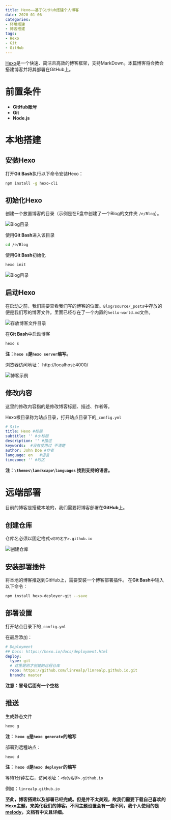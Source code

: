 ```yaml
---
title: Hexo——基于GitHub搭建个人博客
date: 2020-01-06
categories:
- 环境搭建
- 博客搭建
tags:
- Hexo
- Git
- GitHub
---
```


[Hexo](https://hexo.io/zh-cn/)是一个快速、简洁且高效的博客框架，支持MarkDown。本篇博客将会教会搭建博客并将其部署在GitHub上。

<!--more-->

# 前置条件

- **GitHub账号**
- **Git**
- **Node.js**



# 本地搭建

## 安装Hexo

打开**Git Bash**执行以下命令安装Hexo：

```bash
npm install -g hexo-cli
```

## 初始化Hexo

创建一个放置博客的目录（示例是在E盘中创建了一个Blog的文件夹  `/e/Blog`）。

![Blog目录](https://blog-1258865037.cos.ap-chengdu.myqcloud.com/Hexo——基于GitHub搭建个人博客/20200106145232.png)

使用**Git Bash**进入该目录

```bash
cd /e/Blog
```

使用**Git Bash**初始化

```bash
hexo init
```

![Blog目录](https://blog-1258865037.cos.ap-chengdu.myqcloud.com/Hexo——基于GitHub搭建个人博客/20200106150650.png)

## 启动Hexo

在启动之前，我们需要查看我们写的博客的位置。`Blog/source/_posts`中存放的便是我们写的博客文件。里面已经存在了一个内置的`hello-world.md`文件。

![存放博客文件目录](https://blog-1258865037.cos.ap-chengdu.myqcloud.com/Hexo——基于GitHub搭建个人博客/20200106151205.png)

在**Git Bash**中启动博客

```bash
hexo s
```

**注：`hexo s`是`hexo server`缩写。**

浏览器访问地址： http://localhost:4000/

![博客示例](https://blog-1258865037.cos.ap-chengdu.myqcloud.com/Hexo——基于GitHub搭建个人博客/20200106151651.png)

## 修改内容

这里的修改内容指的是修改博客标题、描述、作者等。

Hexo根目录称为站点目录，打开站点目录下的`_config.yml`

```yml
# Site
title: Hexo #标题
subtitle: '' #小标题
description: '' #描述
keywords:  #没有使用过 不清楚
author: John Doe #作者
language: en   #语言 
timezone: '' #时区
```

**注：`\themes\landscape\languages` 找到支持的语言。**

# 远端部署

目前的博客是搭载本地的，我们需要将博客部署在**GitHub**上。

## 创建仓库

仓库名必须以固定格式`<你的名字>.github.io`

![创建仓库](https://blog-1258865037.cos.ap-chengdu.myqcloud.com/Hexo——基于GitHub搭建个人博客/20200106152703.png)

## 安装部署插件

将本地的博客推送到GitHub上，需要安装一个博客部署插件。
在**Git Bash**中输入以下命令：

```bash
npm install hexo-deployer-git --save
```

## 部署设置

打开站点目录下的`_config.yml`

在最后添加：

```yml
# Deployment
## Docs: https://hexo.io/docs/deployment.html
deploy:
  type: git 
  # 这里是刚才创建的远程仓库
  repo: https://github.com/linrealp/linrealp.github.io.git
  branch: master
```

**注意：冒号后面有一个空格**

## 推送

生成静态文件

```bash
hexo g
```

**注： `hexo g`是`hexo generate`的缩写**

部署到远程站点：

```bash
hexo d
```

**注： `hexo d`是`hexo deployer`的缩写**

等待1分钟左右，访问地址：`<你的名字>.github.io`

例如：`linrealp.github.io`



**至此，博客搭建以及部署已经完成。但是并不太美观，故我们需要下载自己喜欢的Hexo主题，来美化我们的博客。不同主题设置会有一些不同，我个人使用的是[melody](https://molunerfinn.com/hexo-theme-melody-doc/zh-Hans/)，文档有中文且详细。**

